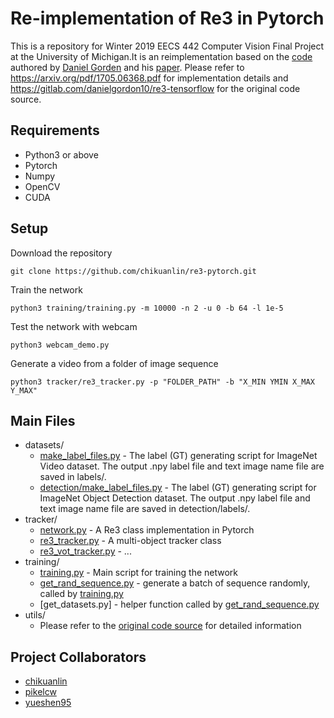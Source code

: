 # Re-implementation of Re3 in Pytorch
This is a repository for Winter 2019 EECS 442 Computer Vision Final Project at the University of Michigan.It is an reimplementation based on the [code](https://gitlab.com/danielgordon10/re3-tensorflow) authored by [Daniel Gorden](https://homes.cs.washington.edu/~xkcd/) and his [paper](https://arxiv.org/pdf/1705.06368.pdf).
Please refer to https://arxiv.org/pdf/1705.06368.pdf for implementation details and https://gitlab.com/danielgordon10/re3-tensorflow for the original code source.

## Requirements
* Python3 or above
* Pytorch
* Numpy
* OpenCV
* CUDA

## Setup

Download the repository
```
git clone https://github.com/chikuanlin/re3-pytorch.git
```

Train the network
```
python3 training/training.py -m 10000 -n 2 -u 0 -b 64 -l 1e-5
```

Test the network with webcam

```
python3 webcam_demo.py
```

Generate a video from a folder of image sequence
```
python3 tracker/re3_tracker.py -p "FOLDER_PATH" -b "X_MIN YMIN X_MAX Y_MAX"
```


## Main Files
* datasets/
  * [make_label_files.py](dataset/make_label_files.py) - The label (GT) generating script for ImageNet Video dataset. The output .npy label file and text image name file are saved in labels/. 
  * [detection/make_label_files.py](dataset/make_label_files.py) - The label (GT) generating script for ImageNet Object Detection dataset. The output .npy label file and text image name file are saved in detection/labels/.
* tracker/
  * [network.py](tracker/network.py) - A Re3 class implementation in Pytorch
  * [re3_tracker.py](tracker/network.py) - A multi-object tracker class
  * [re3_vot_tracker.py](tracker/re3_vot_tracker.py) - ...
* training/
  * [training.py](training/training.py) - Main script for training the network
  * [get_rand_sequence.py](training/get_rand_sequence.py) - generate a batch of sequence randomly, called by [training.py](training/training.py)
  * [get_datasets.py] - helper function called by [get_rand_sequence.py](training/get_rand_sequence.py)
* utils/
  * Please refer to the [original code source](https://gitlab.com/danielgordon10/re3-tensorflow) for detailed information
  
## Project Collaborators
* [chikuanlin](https://github.com/chikuanlin)
* [pikelcw](https://github.com/pikelcw)
* [yueshen95](https://github.com/yueshen95)
